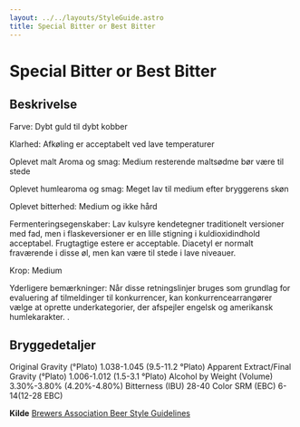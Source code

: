 ```yaml
---
layout: ../../layouts/StyleGuide.astro
title: Special Bitter or Best Bitter
---
```

# Special Bitter or Best Bitter

## Beskrivelse
Farve: Dybt guld til dybt kobber

Klarhed: Afkøling er acceptabelt ved lave temperaturer

Oplevet malt Aroma og smag: Medium resterende maltsødme bør være til stede

Oplevet humlearoma og smag: Meget lav til medium efter bryggerens skøn

Oplevet bitterhed: Medium og ikke hård

Fermenteringsegenskaber: Lav kulsyre kendetegner traditionelt versioner med fad, men i flaskeversioner er en lille stigning i kuldioxidindhold acceptabel. Frugtagtige estere er acceptable. Diacetyl er normalt fraværende i disse øl, men kan være til stede i lave niveauer.

Krop: Medium

Yderligere bemærkninger: Når disse retningslinjer bruges som grundlag for evaluering af tilmeldinger til konkurrencer, kan konkurrencearrangører vælge at oprette underkategorier, der afspejler engelsk og amerikansk humlekarakter. .




## Bryggedetaljer
Original Gravity (°Plato) 1.038-1.045 (9.5-11.2 °Plato)
Apparent Extract/Final Gravity (°Plato) 1.006-1.012 (1.5-3.1 °Plato)
Alcohol by Weight (Volume) 3.30%-3.80% (4.20%-4.80%)
Bitterness (IBU) 28-40
Color SRM (EBC) 6-14(12-28 EBC)					



**Kilde**
[Brewers Association Beer Style Guidelines](https://www.brewersassociation.org/)
